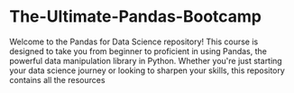 # The-Ultimate-Pandas-Bootcamp
Welcome to the Pandas for Data Science repository! This course is designed to take you from beginner to proficient in using Pandas, the powerful data manipulation library in Python. Whether you're just starting your data science journey or looking to sharpen your skills, this repository contains all the resources 
